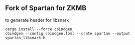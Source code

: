 ## Fork of Spartan for ZKMB
to generate header for libsnark
```
cargo install --force cbindgen
cbindgen --config cbindgen.toml --crate spartan --output spartan_libsnark.h
```